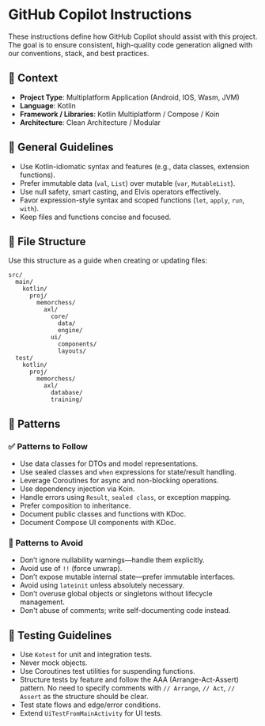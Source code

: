 # GitHub Copilot Instructions

These instructions define how GitHub Copilot should assist with this project. The goal is to ensure consistent,
high-quality code generation aligned with our conventions, stack, and best practices.

## 🧠 Context

- **Project Type**: Multiplatform Application (Android, IOS, Wasm, JVM)
- **Language**: Kotlin
- **Framework / Libraries**: Kotlin Multiplatform / Compose / Koin
- **Architecture**: Clean Architecture / Modular

## 🔧 General Guidelines

- Use Kotlin-idiomatic syntax and features (e.g., data classes, extension functions).
- Prefer immutable data (`val`, `List`) over mutable (`var`, `MutableList`).
- Use null safety, smart casting, and Elvis operators effectively.
- Favor expression-style syntax and scoped functions (`let`, `apply`, `run`, `with`).
- Keep files and functions concise and focused.

## 📁 File Structure

Use this structure as a guide when creating or updating files:

```text
src/
  main/
    kotlin/
      proj/
        memorchess/
          axl/
            core/
              data/
              engine/
            ui/
              components/
              layouts/
  test/
    kotlin/
      proj/
        memorchess/
          axl/
            database/
            training/
```

## 🧶 Patterns

### ✅ Patterns to Follow

- Use data classes for DTOs and model representations.
- Use sealed classes and `when` expressions for state/result handling.
- Leverage Coroutines for async and non-blocking operations.
- Use dependency injection via Koin.
- Handle errors using `Result`, `sealed class`, or exception mapping.
- Prefer composition to inheritance.
- Document public classes and functions with KDoc.
- Document Compose UI components with KDoc.

### 🚫 Patterns to Avoid

- Don’t ignore nullability warnings—handle them explicitly.
- Avoid use of `!!` (force unwrap).
- Don’t expose mutable internal state—prefer immutable interfaces.
- Avoid using `lateinit` unless absolutely necessary.
- Don’t overuse global objects or singletons without lifecycle management.
- Don't abuse of comments; write self-documenting code instead.

## 🧪 Testing Guidelines

- Use `Kotest` for unit and integration tests.
- Never mock objects.
- Use Coroutines test utilities for suspending functions.
- Structure tests by feature and follow the AAA (Arrange-Act-Assert) pattern. No need to specify comments with
  `// Arrange`, `// Act`, `// Assert` as the structure should be clear.
- Test state flows and edge/error conditions.
- Extend `UiTestFromMainActivity` for UI tests.